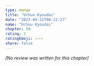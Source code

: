 ```yaml
---
type: manga
title: "Uchuu Kyoudai"
date: "2023-04-22T08:22:27"
name: "Uchuu Kyoudai"
chapter: 50
rating: 3
ratingEmoji: ⭐️⭐️⭐️
share: false
---
```


*[No review was written for this chapter]*
